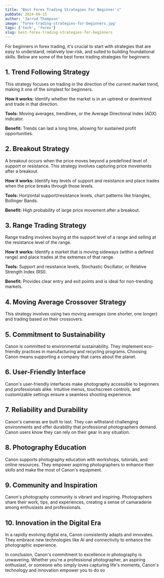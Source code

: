 ```yaml
---
title: "Best Forex Trading Strategies For Beginner's"
pubDate: 2024-09-15
author: 'Jarrod Thompson'
image: 'forex-trading-strategies-for-beginners.jpg'
tags: ['tech', 'forex']
slug: best-forex-trading-strategies-for-beginners
---
```


For beginners in forex trading, it's crucial to start with strategies that are easy to understand, relatively low-risk, and suited to building foundational skills. Below are some of the best forex trading strategies for beginners:

## **1. Trend Following Strategy**

This strategy focuses on trading in the direction of the current market trend, making it one of the simplest for beginners.

<b>How it works:</b> Identify whether the market is in an uptrend or downtrend and trade in that direction.

<b>Tools:</b> Moving averages, trendlines, or the Average Directional Index (ADX) indicator.

<b>Benefit:</b> Trends can last a long time, allowing for sustained profit opportunities.

## **2. Breakout Strategy**

A breakout occurs when the price moves beyond a predefined level of support or resistance. This strategy involves capturing price movements after a breakout.

<b>How it works:</b> Identify key levels of support and resistance and place trades when the price breaks through those levels.

<b>Tools:</b> Horizontal support/resistance levels, chart patterns like triangles, Bollinger Bands.

<b>Benefit:</b> High probability of large price movement after a breakout.

## **3. Range Trading Strategy**

Range trading involves buying at the support level of a range and selling at the resistance level of the range.

<b>How it works:</b> Identify a market that is moving sideways (within a defined range) and place trades at the extremes of that range.

<b>Tools:</b> Support and resistance levels, Stochastic Oscillator, or Relative Strength Index (RSI).

<b>Benefit:</b> Provides clear entry and exit points and is ideal for non-trending markets.

## **4. Moving Average Crossover Strategy**

This strategy involves using two moving averages (one shorter, one longer) and trading based on their crossovers.

## **5. Commitment to Sustainability**

Canon is committed to environmental sustainability. They implement eco-friendly practices in manufacturing and recycling programs. Choosing Canon means supporting a company that cares about the planet.

## **6. User-Friendly Interface**

Canon's user-friendly interfaces make photography accessible to beginners and professionals alike. Intuitive menus, touchscreen controls, and customizable settings ensure a seamless shooting experience.

## **7. Reliability and Durability**

Canon's cameras are built to last. They can withstand challenging environments and offer durability that professional photographers demand. Canon users know they can rely on their gear in any situation.

## **8. Photography Education**

Canon supports photography education with workshops, tutorials, and online resources. They empower aspiring photographers to enhance their skills and make the most of Canon's equipment.

## **9. Community and Inspiration**

Canon's photography community is vibrant and inspiring. Photographers share their work, tips, and experiences, creating a sense of camaraderie among enthusiasts and professionals.

## **10. Innovation in the Digital Era**

In a rapidly evolving digital era, Canon consistently adapts and innovates. They embrace new technologies like AI and connectivity to enhance the photographic experience.

In conclusion, Canon's commitment to excellence in photography is unwavering. Whether you're a professional photographer, an aspiring enthusiast, or someone who simply loves capturing life's moments, Canon's technology and innovation empower you to do so
